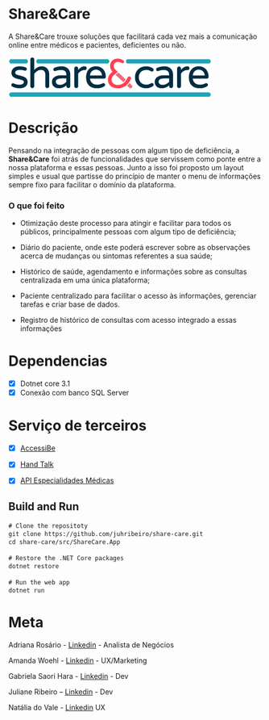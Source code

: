 # Share&Care
A Share&Care trouxe soluções que facilitará cada vez mais a
comunicação online entre médicos e pacientes, deficientes ou não.

<img src='/src/ShareCare.App/wwwroot/img/icon/logo.png'>

# Descrição

Pensando na integração de pessoas com algum tipo de
deficiência, a **Share&Care** foi atrás de funcionalidades
que servissem como ponte entre a nossa plataforma e
essas pessoas. Junto a isso foi proposto um layout
simples e usual que partisse do princípio de manter o
menu de informações sempre fixo para facilitar o
domínio da plataforma.

### O que foi feito

- Otimização deste processo para atingir e
facilitar para todos os públicos,
principalmente pessoas com algum tipo
de deficiência;

- Diário do paciente, onde este poderá
escrever sobre as observações acerca de
mudanças ou sintomas referentes a sua
saúde;

- Histórico de saúde, agendamento e
informações sobre as consultas
centralizada em uma única plataforma;

- Paciente centralizado para facilitar o
acesso às informações, gerenciar tarefas
e criar base de dados.

- Registro de histórico de consultas com
acesso integrado a essas informações

# Dependencias

- [X] Dotnet core 3.1
- [X] Conexão com banco SQL Server

# Serviço de terceiros

- [X] [AccessiBe](https://accessibe.com/blog/knowledgebase/using-an-accessibility-plugin-like-userway-you-are-at-risk-of-litigation)
- [X] [Hand Talk](https://handtalk.zendesk.com/hc/pt-br/categories/202468357-Plugin)
- [X] [API Especialidades Médicas](http://dados.recife.pe.gov.br/dataset/servico-de-atendimento-movel-de-urgencia-samu-2014/resource/e0623b0e-f9b8-494c-8726-8652b8495fdd)


## Build and Run

```console
# Clone the repositoty
git clone https://github.com/juhribeiro/share-care.git
cd share-care/src/ShareCare.App

# Restore the .NET Core packages
dotnet restore

# Run the web app
dotnet run

```

# Meta

Adriana Rosário - [Linkedin](https://www.linkedin.com/in/adriana-ros%C3%A1rio/) - Analista de Negócios

Amanda Woehl - [Linkedin](https://www.linkedin.com/in/amanda-woehl) - UX/Marketing

Gabriela Saori Hara - [Linkedin](https://www.linkedin.com/in/gabriela-saori-hara-054302a5/) - Dev

Juliane Ribeiro – [Linkedin](https://www.linkedin.com/in/juliane-gonçalves-ribeiro-44163298) - Dev

Natália do Vale - [Linkedin](https://www.linkedin.com/mwlite/in/nat%C3%A1lia-do-vale-89a169182) UX
